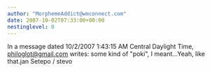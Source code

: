 ```yaml
---
author: "MorphemeAddict@wmconnect.com"
date: 2007-10-02T07:33:00+00:00
nestinglevel: 0
---
```

In a message dated 10/2/2007 1:43:15 AM Central Daylight Time, [philoglot@gmail.com](mailto://philoglot@gmail.com) writes:
some kind of "poki", I meant...Yeah, like that.jan Setepo / stevo